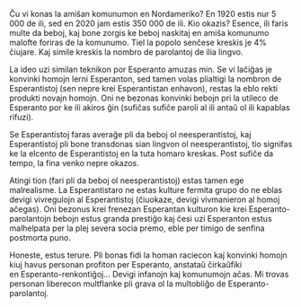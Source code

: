 Ĉu vi konas la amiŝan komunumon en Nordameriko? En 1920 estis nur 5 000 de ili, sed en 2020 jam estis 350 000 de ili. Kio okazis? Esence, ili faris multe da beboj, kaj bone zorgis ke beboj naskitaj en amiŝa komunumo malofte foriras de la komunumo. Tiel la popolo senĉese kreskis je 4% ĉiujare. Kaj simile kreskis la nombro de parolantoj de ilia lingvo.

La ideo uzi similan teknikon por Esperanto amuzas min. Se vi laĉiĝas je konvinki homojn lerni Esperanton, sed tamen volas plialtigi la nombron de Esperantistoj (sen nepre krei Esperantistan enhavon), restas la eblo rekti produkti novajn homojn. Oni ne bezonas konvinki bebojn pri la utileco de Esperanto por ke ili akiros ĝin (sufiĉas sufiĉe paroli al ili antaŭ ol ili kapablas rifuzi).

Se Esperantistoj faras averaĝe pli da beboj ol neesperantistoj, kaj Esperantistoj pli bone transdonas sian lingvon ol neesperantistoj, tio signifas ke la elcento de Esperantistoj en la tuta homaro kreskas. Post sufiĉe da tempo, la fina venko nepre okazos.

Atingi tion (fari pli da beboj ol neesperantistoj) estas tamen ege malrealisme. La Esperantistaro ne estas kulture fermita grupo do ne eblas devigi vivregulojn al Esperantistoj (ĉiuokaze, devigi vivmanieron al homoj aĉegas). Oni bezonus krei frenezan Esperantan kulturon kie krei Esperanto-parolantojn bebojn estus granda prestiĝo kaj ĉesi uzi Esperanton estus malhelpata per la plej severa socia premo, eble per timigo de senfina postmorta puno. 

Honeste, estus terure. Pli bonas fidi la homan raciecon kaj konvinki homojn kiuj havus personan profiton per Esperanto, anstataŭ ĉirkaŭfiki en Esperanto-renkontiĝoj... Devigi infanojn kaj komunumojn aĉas. Mi trovas personan liberecon multflanke pli grava ol la multobliĝo de Esperanto-parolantoj.
